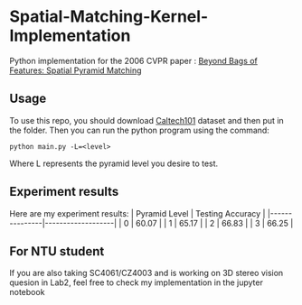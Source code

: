 # Spatial-Matching-Kernel-Implementation
Python implementation for the 2006 CVPR paper : [Beyond Bags of Features: Spatial Pyramid Matching](https://inc.ucsd.edu/mplab/users/marni/Igert/Lazebnik_06.pdf)

## Usage
To use this repo, you should download [Caltech101](https://data.caltech.edu/records/mzrjq-6wc02) dataset and then put in the folder. Then you can run the python program using the command:
```
python main.py -L=<level>
```
Where L represents the pyramid level you desire to test.

## Experiment results
Here are my experiment results:
| Pyramid Level | Testing Accuracy |
|---------------|-------------------|
| 0             | 60.07             |
| 1             | 65.17             |
| 2             | 66.83             |
| 3             | 66.25             |

## For NTU student
If you are also taking SC4061/CZ4003 and is working on 3D stereo vision quesion in Lab2, feel free to check my implementation in the jupyter notebook
